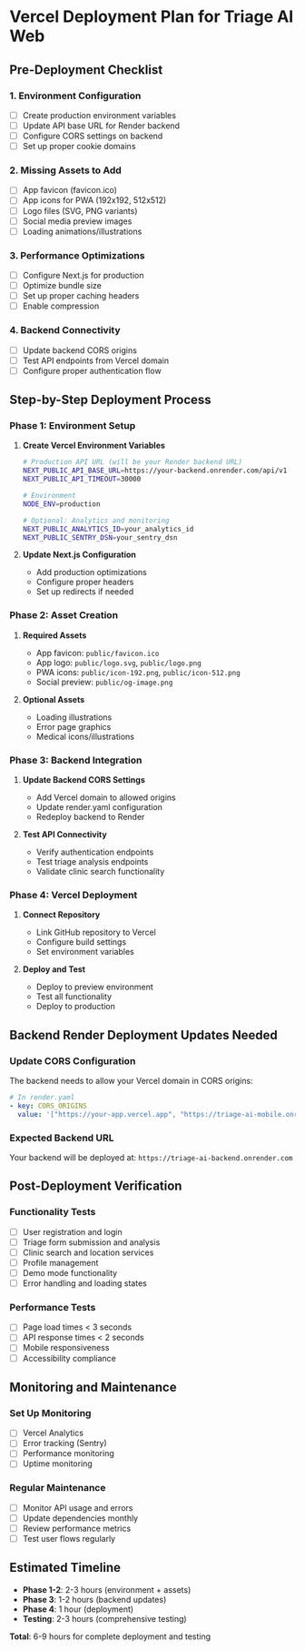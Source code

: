 # Vercel Deployment Plan for Triage AI Web

## Pre-Deployment Checklist

### 1. Environment Configuration
- [ ] Create production environment variables
- [ ] Update API base URL for Render backend
- [ ] Configure CORS settings on backend
- [ ] Set up proper cookie domains

### 2. Missing Assets to Add
- [ ] App favicon (favicon.ico)
- [ ] App icons for PWA (192x192, 512x512)
- [ ] Logo files (SVG, PNG variants)
- [ ] Social media preview images
- [ ] Loading animations/illustrations

### 3. Performance Optimizations
- [ ] Configure Next.js for production
- [ ] Optimize bundle size
- [ ] Set up proper caching headers
- [ ] Enable compression

### 4. Backend Connectivity
- [ ] Update backend CORS origins
- [ ] Test API endpoints from Vercel domain
- [ ] Configure proper authentication flow

## Step-by-Step Deployment Process

### Phase 1: Environment Setup

1. **Create Vercel Environment Variables**
   ```bash
   # Production API URL (will be your Render backend URL)
   NEXT_PUBLIC_API_BASE_URL=https://your-backend.onrender.com/api/v1
   NEXT_PUBLIC_API_TIMEOUT=30000
   
   # Environment
   NODE_ENV=production
   
   # Optional: Analytics and monitoring
   NEXT_PUBLIC_ANALYTICS_ID=your_analytics_id
   NEXT_PUBLIC_SENTRY_DSN=your_sentry_dsn
   ```

2. **Update Next.js Configuration**
   - Add production optimizations
   - Configure proper headers
   - Set up redirects if needed

### Phase 2: Asset Creation

1. **Required Assets**
   - App favicon: `public/favicon.ico`
   - App logo: `public/logo.svg`, `public/logo.png`
   - PWA icons: `public/icon-192.png`, `public/icon-512.png`
   - Social preview: `public/og-image.png`

2. **Optional Assets**
   - Loading illustrations
   - Error page graphics
   - Medical icons/illustrations

### Phase 3: Backend Integration

1. **Update Backend CORS Settings**
   - Add Vercel domain to allowed origins
   - Update render.yaml configuration
   - Redeploy backend to Render

2. **Test API Connectivity**
   - Verify authentication endpoints
   - Test triage analysis endpoints
   - Validate clinic search functionality

### Phase 4: Vercel Deployment

1. **Connect Repository**
   - Link GitHub repository to Vercel
   - Configure build settings
   - Set environment variables

2. **Deploy and Test**
   - Deploy to preview environment
   - Test all functionality
   - Deploy to production

## Backend Render Deployment Updates Needed

### Update CORS Configuration
The backend needs to allow your Vercel domain in CORS origins:

```yaml
# In render.yaml
- key: CORS_ORIGINS
  value: '["https://your-app.vercel.app", "https://triage-ai-mobile.onrender.com"]'
```

### Expected Backend URL
Your backend will be deployed at: `https://triage-ai-backend.onrender.com`

## Post-Deployment Verification

### Functionality Tests
- [ ] User registration and login
- [ ] Triage form submission and analysis
- [ ] Clinic search and location services
- [ ] Profile management
- [ ] Demo mode functionality
- [ ] Error handling and loading states

### Performance Tests
- [ ] Page load times < 3 seconds
- [ ] API response times < 2 seconds
- [ ] Mobile responsiveness
- [ ] Accessibility compliance

## Monitoring and Maintenance

### Set Up Monitoring
- [ ] Vercel Analytics
- [ ] Error tracking (Sentry)
- [ ] Performance monitoring
- [ ] Uptime monitoring

### Regular Maintenance
- [ ] Monitor API usage and errors
- [ ] Update dependencies monthly
- [ ] Review performance metrics
- [ ] Test user flows regularly

## Estimated Timeline
- **Phase 1-2**: 2-3 hours (environment + assets)
- **Phase 3**: 1-2 hours (backend updates)
- **Phase 4**: 1 hour (deployment)
- **Testing**: 2-3 hours (comprehensive testing)

**Total**: 6-9 hours for complete deployment and testing